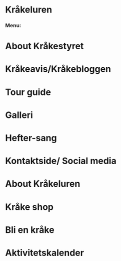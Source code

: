 # Kråkeluren

### Menu:
# About Kråkestyret
# Kråkeavis/Kråkebloggen
# Tour guide
# Galleri
# Hefter-sang
# Kontaktside/ Social media
# About Kråkeluren
# Kråke shop
# Bli en kråke
# Aktivitetskalender
